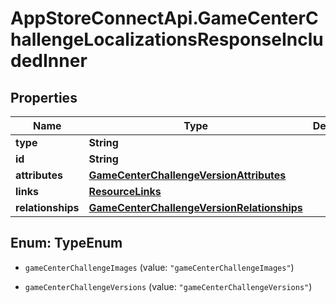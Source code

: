 # AppStoreConnectApi.GameCenterChallengeLocalizationsResponseIncludedInner

## Properties

Name | Type | Description | Notes
------------ | ------------- | ------------- | -------------
**type** | **String** |  | 
**id** | **String** |  | 
**attributes** | [**GameCenterChallengeVersionAttributes**](GameCenterChallengeVersionAttributes.md) |  | [optional] 
**links** | [**ResourceLinks**](ResourceLinks.md) |  | [optional] 
**relationships** | [**GameCenterChallengeVersionRelationships**](GameCenterChallengeVersionRelationships.md) |  | [optional] 



## Enum: TypeEnum


* `gameCenterChallengeImages` (value: `"gameCenterChallengeImages"`)

* `gameCenterChallengeVersions` (value: `"gameCenterChallengeVersions"`)




